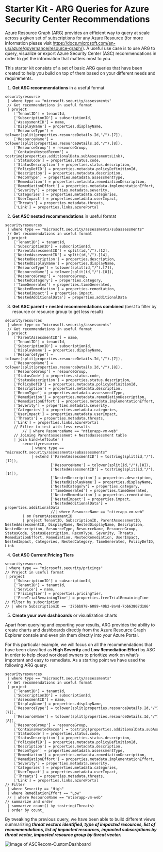 # Starter Kit - ARG Queries for Azure Security Center Recommendations
Azure Resource Graph (ARG) provides an efficient way to query at scale across a given set of subscriptions for any Azure Resource (for more information please visit https://docs.microsoft.com/en-us/azure/governance/resource-graph/). 
A useful use case is to use ARG to query, visualize or export Azure Security Center (ASC) recommendations in order to get the information that matters most to you.

This starter kit consists of a set of basic ARG queries that have been created to help you build on top of them based on your different needs and requirements.

1. **Get ASC recommendations** in a useful format
```
securityresource
 | where type == "microsoft.security/assessments"
 // Get recommendations in useful format
 | project
    ['TenantID'] = tenantId,
    ['SubscriptionID'] = subscriptionId,
    ['AssessmentID'] = name,
    ['DisplayName'] = properties.displayName,
    ['ResourceType'] = tolower(split(properties.resourceDetails.Id,"/").[7]),
    ['ResourceName'] = tolower(split(properties.resourceDetails.Id,"/").[8]),
    ['ResourceGroup'] = resourceGroup,
    ['ContainsNestedRecom'] = tostring(properties.additionalData.subAssessmentsLink),
    ['StatusCode'] = properties.status.code,
    ['StatusDescription'] = properties.status.description,
    ['PolicyDefID'] = properties.metadata.policyDefinitionId,
    ['Description'] = properties.metadata.description,
    ['RecomType'] = properties.metadata.assessmentType,
    ['Remediation'] = properties.metadata.remediationDescription,
    ['RemediationEffort'] = properties.metadata.implementationEffort,
    ['Severity'] = properties.metadata.severity,
    ['Categories'] = properties.metadata.categories,
    ['UserImpact'] = properties.metadata.userImpact,
    ['Threats'] = properties.metadata.threats,
    ['Link'] = properties.links.azurePortal
```
2. **Get ASC nested recommendations** in useful format
```
securityresources
 | where type == "microsoft.security/assessments/subassessments"
 // Get recommendations in useful format
 | project 
    ['TenantID'] = tenantId,
    ['SubscriptionID'] = subscriptionId,
    ['ParentAssessmentID'] = split(id,"/").[12],
    ['NestedAssessmentID'] = split(id,"/").[14],
    ['NestedDescription'] = properties.description,
    ['NestedDisplayName'] = properties.displayName,
    ['ResourceType'] = tolower(split(id,"/").[7]),
    ['ResourceName'] = tolower(split(id,"/").[8]),
    ['ResourceGroup'] = resourceGroup,
    ['NestedCategory'] = properties.category,
    ['TimeGenerated'] = properties.timeGenerated,
    ['NestedRemediation'] = properties.remediation,
    ['NestedImpact'] = properties.impact,
    ['NestedAdditionalData'] = properties.additionalData
```
3. **Get ASC parent + nested recommendations combined** (best to filter by resource or resource group to get less result)
```
securityresources
 | where type == "microsoft.security/assessments"
 // Get recommendations in useful format
 | project
    ['ParentAssessmentID'] = name,
    ['TenantID'] = tenantId,
    ['SubscriptionID'] = subscriptionId,
    ['DisplayName'] = properties.displayName,
    ['ResourceType'] = tolower(split(properties.resourceDetails.Id,"/").[7]),
    ['ResourceName'] = tolower(split(properties.resourceDetails.Id,"/").[8]),
    ['ResourceGroup'] = resourceGroup,
    ['StatusCode'] = properties.status.code,
    ['StatusDescription'] = properties.status.description,
    ['PolicyDefID'] = properties.metadata.policyDefinitionId,
    ['Description'] = properties.metadata.description,
    ['RecomType'] = properties.metadata.assessmentType,
    ['Remediation'] = properties.metadata.remediationDescription,
    ['RemediationEffort'] = properties.metadata.implementationEffort,
    ['Severity'] = properties.metadata.severity,
    ['Categories'] = properties.metadata.categories,
    ['UserImpact'] = properties.metadata.userImpact,
    ['Threats'] = properties.metadata.threats,
    ['Link'] = properties.links.azurePortal
    // Filter to test with less results
        // | where ResourceName == "ntierapp-vm-web"
    // Joining Parentassessment + Nestedassessment table
    | join kind=leftouter (
        securityresources
            | where type == "microsoft.security/assessments/subassessments"
            | extend ['ParentAssessmentID'] = tostring(split(id,"/").[12]),
                     ['ResourceName'] = tolower(split(id,"/").[8]),
                     ['NestedAssessmentID'] = tostring(split(id,"/").[14]),
                     ['NestedDescription'] = properties.description,
                     ['NestedDisplayName'] = properties.displayName,
                     ['NestedCategory'] = properties.category,
                     ['TimeGenerated'] = properties.timeGenerated,
                     ['NestedRemediation'] = properties.remediation,
                     ['NestedImpact'] = properties.impact,
                     ['NestedAdditionalData'] = properties.additionalData
                     //| where ResourceName == "ntierapp-vm-web"
        ) on ParentAssessmentID
        | project TenantID, SubscriptionID, ParentAssessmentID, NestedAssessmentID, DisplayName, NestedDisplayName, Description, NestedDescription, ResourceType, ResourceName, ResourceGroup, StatusCode, StatusDescription, RecomType, Severity, Threats, RemediationEffort, Remediation, NestedRemediation, UserImpact, NestedImpact, Categories, NestedCategory, TimeGenerated, PolicyDefID, Link
```
4. **Get ASC Current Pricing Tiers**
```
securityresources
| where type == "microsoft.security/pricings"
// Project in useful format
| project 
    ['SubscriptionID'] = subscriptionId,
    ['TenantID'] = tenantId,
    ['Service'] = name,
    ['PricingTier'] = properties.pricingTier,
    ['FreeTrialRemainingTime'] = properties.freeTrialRemainingTime
// filter by subscription
// | where SubscriptionID == '375bb878-6089-40b2-8a4d-7bb63807d186'
```
5. **Create your own dashboards** or visualization charts

Apart from querying and exporting your results, ARG provides the ability to create charts and dashboards directly from the Azure Resource Graph Explorer console and even pin them directly into your Azure Portal.

For this particular example, we will focus on all the recommendations that have been classified as **High Severity** and **Low Remediation Effort** by ASC in order to help cloud workload owners to prioritize work on what’s important and easy to remediate. As a starting point we have used the following ARG query:

```
securityresources
 | where type == "microsoft.security/assessments"
 // Get recommendations in useful format
 | project
    ['TenantID'] = tenantId,
    ['SubscriptionID'] = subscriptionId,
    ['AssessmentID'] = name,
    ['DisplayName'] = properties.displayName,
    ['ResourceType'] = tolower(split(properties.resourceDetails.Id,"/").[7]),
    ['ResourceName'] = tolower(split(properties.resourceDetails.Id,"/").[8]),
    ['ResourceGroup'] = resourceGroup,
    ['ContainsNestedRecom'] = tostring(properties.additionalData.subAssessmentsLink),
    ['StatusCode'] = properties.status.code,
    ['StatusDescription'] = properties.status.description,
    ['PolicyDefID'] = properties.metadata.policyDefinitionId,
    ['Description'] = properties.metadata.description,
    ['RecomType'] = properties.metadata.assessmentType,
    ['Remediation'] = properties.metadata.remediationDescription,
    ['RemediationEffort'] = properties.metadata.implementationEffort,
    ['Severity'] = properties.metadata.severity,
    ['Categories'] = properties.metadata.categories,
    ['UserImpact'] = properties.metadata.userImpact,
    ['Threats'] = properties.metadata.threats,
    ['Link'] = properties.links.azurePortal
// Filter
 | where Severity == "High"
 | where RemediationEffort == "Low"
 // | where ResourceName == "ntierapp-vm-web"
// summarize and order
 | summarize count() by tostring(Threats)
 | order by count_
 ```
By tweaking the previous query, we have been able to build different views summarizing ***threat vectors identified, type of impacted resources, list of recommendations, list of impacted resources, impacted subscriptions by threat vector, impacted resource group by threat vector.***
 
![Image of ASCRecom-CustomDashboard](https://github.com/carlosfar/public/blob/master/Azure%20Security%20Center/ARG-Queries/ASCRecommendationsCustomDashboard.png)
